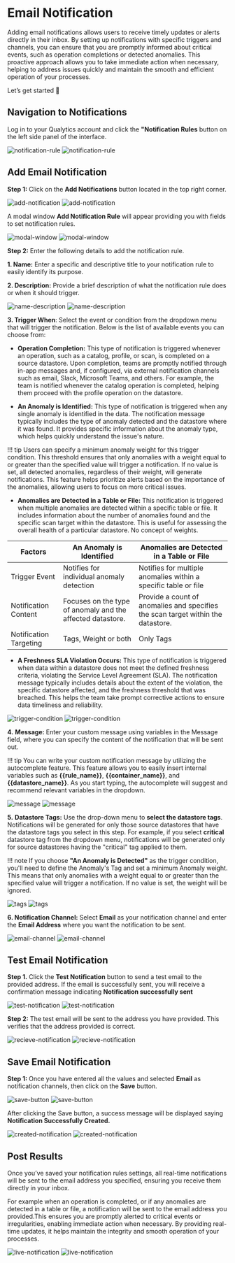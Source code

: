 #  Email Notification

Adding email notifications allows users to receive timely updates or alerts directly in their inbox.  By setting up notifications with specific triggers and channels, you can ensure that you are promptly informed about critical events, such as operation completions or detected anomalies. This proactive approach allows you to take immediate action when necessary, helping to address issues quickly and maintain the smooth and efficient operation of your processes.

Let’s get started 🚀

## Navigation to Notifications

Log in to your Qualytics account and click the **"Notification Rules** button on the left side panel of the interface. 

![notification-rule](../../../assets/notifications/services/email/notification-rule-light-1.png#only-light)
![notification-rule](../../../assets/notifications/services/email/notification-rule-dark-1.png#only-dark)

## Add Email Notification

**Step 1:** Click on the **Add Notifications** button located in the top right corner.

![add-notification](../../../assets/notifications/services/email/add-notification-light-3.png#only-light)
![add-notification](../../../assets/notifications/services/email/add-notification-dark-3.png#only-dark)

A modal window **Add Notification Rule** will appear providing you with fields to set notification rules.  

![modal-window](../../../assets/notifications/services/email/modal-window-light-4.png#only-light)
![modal-window](../../../assets/notifications/services/email/modal-window-dark-4.png#only-dark)

**Step 2:** Enter the following details to add the notification rule.

**1. Name:** Enter a specific and descriptive title to your notification rule to easily identify its purpose.

**2. Description:** Provide a brief description of what the notification rule does or when it should trigger.

![name-description](../../../assets/notifications/services/email/name-description-light.png#only-light)
![name-description](../../../assets/notifications/services/email/name-description-dark.png#only-dark)

**3. Trigger When**: Select the event or condition from the dropdown menu that will trigger the notification. Below is the list of available events you can choose from:

- **Operation Completion:** This type of notification is triggered whenever an operation, such as a catalog, profile, or scan, is completed on a source datastore. Upon completion, teams are promptly notified through in-app messages and, if configured, via external notification channels such as email, Slack, Microsoft Teams, and others. For example, the team is notified whenever the catalog operation is completed, helping them proceed with the profile operation on the datastore. 

- **An Anomaly is Identified:** This type of notification is triggered when any single anomaly is identified in the data. The notification message typically includes the type of anomaly detected and the datastore where it was found. It provides specific information about the anomaly type, which helps quickly understand the issue's nature.

!!! tip 
    Users can specify a minimum anomaly weight for this trigger condition. This threshold ensures that only anomalies with a weight equal to or greater than the specified value will trigger a notification. If no value is set, all detected anomalies, regardless of their weight, will generate notifications. This feature helps prioritize alerts based on the importance of the anomalies, allowing users to focus on more critical issues. 

- **Anomalies are Detected in a Table or File:** This notification is triggered when multiple anomalies are detected within a specific table or file. It includes information about the number of anomalies found and the specific scan target within the datastore. This is useful for assessing the overall health of a particular datastore. No concept of weights. 

| Factors | An Anomaly is Identified | Anomalies are Detected in a Table or File |
|--------|--------|-------|
| Trigger Event | Notifies for individual anomaly detection | Notifies for multiple anomalies within a specific table or file |
| Notification Content | Focuses on the type of anomaly and the affected datastore. | Provide a count of anomalies and specifies the scan target within the datastore. |
| Notification Targeting  | Tags, Weight or both  | Only Tags  |

- **A Freshness SLA Violation Occurs:** This type of notification is triggered when data within a datastore does not meet the defined freshness criteria, violating the Service Level Agreement (SLA). The notification message typically includes details about the extent of the violation, the specific datastore affected, and the freshness threshold that was breached. This helps the team take prompt corrective actions to ensure data timeliness and reliability.

![trigger-condition](../../../assets/notifications/services/email/trigger-condition-light-5.png#only-light)
![trigger-condition](../../../assets/notifications/services/email/trigger-condition-dark-5.png#only-dark)

**4.** **Message:** Enter your custom message using variables in the Message field, where you can specify the content of the notification that will be sent out. 

!!! tip 
    You can write your custom notification message by utilizing the autocomplete feature. This feature allows you to easily insert internal variables such as **{{rule_name}}**, **{{container_name}}**, and **{{datastore_name}}**. As you start typing, the autocomplete will suggest and recommend relevant variables in the dropdown. 

![message](../../../assets/notifications/services/email/message-light-6.png#only-light)
![message](../../../assets/notifications/services/email/message-dark-6.png#only-dark)

**5.** **Datastore Tags:** Use the drop-down menu to **select the datastore tags**. Notifications will be generated for only those source datastores that have the datastore tags you select in this step. For example, if you select **critical** datastore tag from the dropdown menu, notifications will be generated only for source datastores having the "critical" tag applied to them. 

!!! note 
    If you choose **"An Anomaly is Detected"** as the trigger condition, you'll need to define the Anomaly's Tag and set a minimum Anomaly weight. This means that only anomalies with a weight equal to or greater than the specified value will trigger a notification. If no value is set, the weight will be ignored. 

![tags](../../../assets/notifications/services/email/tags-light-7.png#only-light)
![tags](../../../assets/notifications/services/email/tags-dark-7.png#only-dark)

**6. Notification Channel:** Select **Email** as your notification channel and enter the **Email Address** where you want the notification to be sent.  

![email-channel](../../../assets/notifications/services/email/email-channel-light-8.png#only-light)
![email-channel](../../../assets/notifications/services/email/email-channel-dark-8.png#only-dark)

## Test Email Notification

**Step 1.** Click the **Test Notification** button to send a test email to the provided address. If the email is successfully sent, you will receive a confirmation message indicating **Notification successfully sent**

![test-notification](../../../assets/notifications/services/email/test-notification-light-9.png#only-light)
![test-notification](../../../assets/notifications/services/email/test-notification-dark-9.png#only-dark)

**Step 2:** The test email will be sent to the address you have provided. This verifies that the address provided is correct.

![recieve-notification](../../../assets/notifications/services/email/recieve-notification-light-10.png#only-light)
![recieve-notification](../../../assets/notifications/services/email/recieve-notification-light-10.png#only-dark)

## Save Email Notification

**Step 1:** Once you have entered all the values and selected **Email** as notification channels, then click on the **Save** button.

![save-button](../../../assets/notifications/services/email/save-button-light-11.png#only-light)
![save-button](../../../assets/notifications/services/email/save-button-dark-11.png#only-dark)

After clicking the Save button, a success message will be displayed saying **Notification Successfully Created.**

![created-notification](../../../assets/notifications/services/email/created-notification-light-12.png#only-light)
![created-notification](../../../assets/notifications/services/email/created-notification-dark-12.png#only-dark)

## Post Results

Once you’ve saved your notification rules settings, all real-time notifications will be sent to the email address you specified, ensuring you receive them directly in your inbox.  

For example when an operation is completed, or if any anomalies are detected in a table or file, a notification will be sent to the email address you provided.This ensures you are promptly alerted to critical events or irregularities, enabling immediate action when necessary. By providing real-time updates, it helps maintain the integrity and smooth operation of your processes.

![live-notification](../../../assets/notifications/services/email/live-notification-light-13.png#only-light)
![live-notification](../../../assets/notifications/services/email/live-notification-light-13.png#only-dark)

